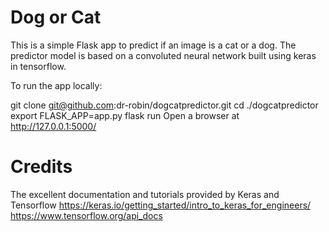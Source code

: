 # Dog or Cat

This is a simple Flask app to predict if an image is a cat or a dog.
The predictor model is based on a convoluted neural network built using keras in tensorflow.

To run the app locally:

 git clone git@github.com:dr-robin/dogcatpredictor.git
 cd ./dogcatpredictor
 export FLASK_APP=app.py
 flask run
 Open a browser at http://127.0.0.1:5000/ 

# Credits

The excellent documentation and tutorials provided by Keras and Tensorflow
https://keras.io/getting_started/intro_to_keras_for_engineers/
https://www.tensorflow.org/api_docs
